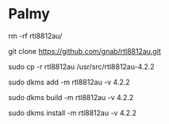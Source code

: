 # Palmy
rm -rf rtl8812au/

git clone https://github.com/gnab/rtl8812au.git

sudo cp -r rtl8812au  /usr/src/rtl8812au-4.2.2

sudo dkms add -m rtl8812au -v 4.2.2

sudo dkms build -m rtl8812au -v 4.2.2

sudo dkms install -m rtl8812au -v 4.2.2

